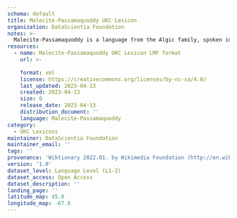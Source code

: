 ```yaml
---
schema: default
title: Malecite-Passamaquoddy UKC Lexicon
organization: DataScientia Foundation
notes: >-
  Malecite-Passamaquoddy is a language from the Algic family, spoken in North America. The UKC Lexicon of Malecite-Passamaquoddy is represented as a lexico-semantic network. It consists of words, word senses, synsets, as well as sense-level and synset-level relationships.
resources:
  - name: Malecite-Passamaquoddy UKC Lexicon LMF format
    url: >-
      
    format: xml
    license: https://creativecommons.org/licenses/by-nc-sa/4.0/
    last_updated: 2023-04-13
    created: 2023-04-13
    size: 0
    release_date: 2023-04-13
    distribution_document: ''
    language: Malecite-Passamaquoddy
category:
  - UKC Lexicons
maintainer: DataScientia Foundation
maintainer_email: ''
tags: ''
provenance: 'Wiktionary 2022.01. by Wikimedia Foundation (http://en.wiktionary.org); CogNet 2.1 by Khuyagbaatar Batsuren, National University of Mongolia (http://cognet.ukc.disi.unitn.it); KinDiv: Kinship Diversity 1.0 by Temuulen Khishigsuren (http://ukc.disi.unitn.it/index.php/kinship/); Native Languages of the Americas 2021.11. by Laura Redish and Orrin Lewis (http://www.native-languages.org); Princeton WordNet 2.1 by Princeton University (https://wordnet.princeton.edu)'
version: '1.0'
dataset_level: Language Level (L1-2)
dataset_access: Open Access
dataset_description: ''
landing_page: ''
latitude_map: 45.0
longitude_map: -67.0
---
```

